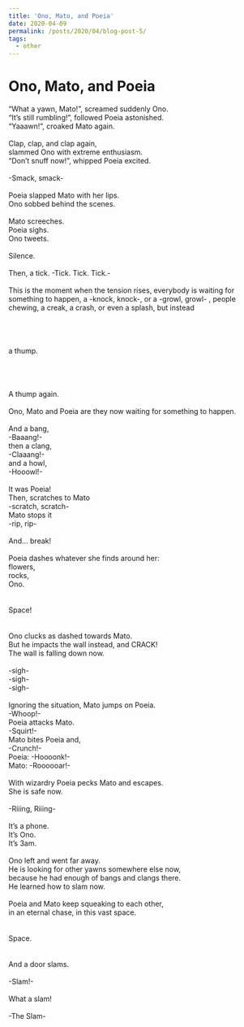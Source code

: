 ```yaml
---
title: 'Ono, Mato, and Poeia'
date: 2020-04-09
permalink: /posts/2020/04/blog-post-5/
tags:
  - other
---
```


Ono, Mato, and Poeia
======

“What a yawn, Mato!”, screamed suddenly Ono.
<br />
“It’s still rumbling!”, followed Poeia astonished.
<br />
“Yaaawn!”, croaked Mato again. 
<br />
<br />
Clap, clap, and clap again,
<br />
slammed Ono with extreme enthusiasm.
<br />
“Don’t snuff now!”, whipped Poeia excited.
<br />
<br />
-Smack, smack-
<br />
<br />
Poeia slapped Mato with her lips.
<br />
Ono sobbed behind the scenes.
<br />
<br />
Mato screeches.
<br />
Poeia sighs.
<br />
Ono tweets.
<br />
<br />
Silence.
<br />
<br />
Then, a tick. -Tick. Tick. Tick.-
<br />
<br />
This is the moment when the tension rises, everybody is waiting for something to happen, a -knock, knock-, or a -growl, growl- , people chewing, a creak, a crash, or even a splash, but instead
<br />
<br />
<br />
<br />
<br />
a thump. 
<br />
<br />
<br />
<br />
<br />
A thump again. 
<br />
<br />
Ono, Mato and Poeia are they now waiting for something to happen.
<br />
<br />
And a bang,
<br />
-Baaang!-
<br />
then a clang,
<br />
-Claaang!-
<br />
and a howl,
<br />
-Hooowl!- 
<br />
<br />
It was Poeia!
<br />
Then, scratches to Mato
<br />
-scratch, scratch-
<br />
Mato stops it
<br />
-rip, rip- 
<br />
<br />
And… break!
<br />
<br />
Poeia dashes whatever she finds around her:
<br />
flowers,
<br />
rocks,
<br />
Ono.
<br />
<br />
<br />
Space!
<br />
<br />
<br />
Ono clucks as dashed towards Mato.
<br />
But he impacts the wall instead, and CRACK!
<br />
The wall is falling down now. 
<br />
<br />
-sigh- 
<br />
-sigh-
<br />
-sigh- 
<br />
<br />
Ignoring the situation, Mato jumps on Poeia.
<br />
-Whoop!-
<br />
Poeia attacks Mato.
<br />
-Squirt!-
<br />
Mato bites Poeia and, 
<br />
-Crunch!- 
<br />
Poeia: -Hoooonk!-
<br />
Mato: -Roooooar!-
<br />
<br />
With wizardry Poeia pecks Mato and escapes. 
<br />
She is safe now.
<br />
<br />
-Riiing, Riiing- 
<br />
<br />
It’s a phone. 
<br />
It’s Ono.
<br />
It’s 3am. 
<br />
<br />
Ono left and went far away.
<br />
He is looking for other yawns somewhere else now,
<br />
because he had enough of bangs and clangs there.
<br />
He learned how to slam now.
<br />
<br />
Poeia and Mato keep squeaking to each other,
<br />
in an eternal chase, in this vast space.
<br />
<br />
<br />
Space.
<br />
<br />
<br />
And a door slams. 
<br />
<br />
-Slam!- 
<br />
<br />
What a slam!
<br />
<br />
-The Slam-
